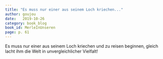 ```yaml
---
title: "Es muss nur einer aus seinem Loch kriechen..."
author: goujou
date:   2019-10-26
category: book_blog
book_id: MerleInUnseren
page: p. 61
---
```

Es muss nur einer aus seinem Loch kriechen und zu reisen beginnen, gleich lacht ihm die Welt in unvergleichlicher Vielfalt!
